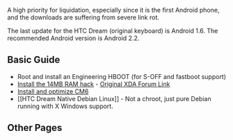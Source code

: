 A high priority for liquidation, especially since it is the first Android phone, and the downloads are suffering from severe link rot.

The last update for the HTC Dream (original keyboard) is Android 1.6. The recommended Android version is Android 2.2.

## Basic Guide

* Root and install an Engineering HBOOT (for S-OFF and fastboot support)
* [Install the 14MB RAM hack](http://lowtek.ca/roo/2010/ramhackhtcg1/) - [Original XDA Forum Link](http://forum.xda-developers.com/showthread.php?t=831139)
* [Install and optimize CM6](http://nctritech.wordpress.com/2010/12/24/tuning-a-t-mobile-g1-with-cyanogenmod-6-cm6-for-optimal-performance-no-swap-compcache-or-10mb-hack-needed/)
* [[HTC Dream Native Debian Linux]] - Not a chroot, just pure Debian running with X Windows support.

## Other Pages